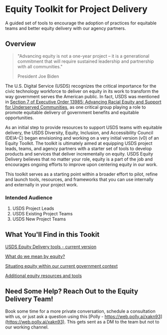 # Equity Toolkit for Project Delivery
A guided set of tools to encourage the adoption of practices for equitable teams and better equity delivery with our agency partners.

## Overview

> "Advancing equity is not a one-year project – it is a generational commitment that will require sustained leadership and partnership with all communities."
>
>  President Joe Biden

The U.S. Digital Service (USDS) recognizes the critical importance for the civic technology workforce to deliver on equity in its work to transform the way government serves the American public. In fact, USDS was mentioned in [Section 7 of Executive Order 13985: Advancing Racial Equity and Support for Underserved Communities](https://www.whitehouse.gov/briefing-room/presidential-actions/2021/01/20/executive-order-advancing-racial-equity-and-support-for-underserved-communities-through-the-federal-government/), as one critical group playing a role to promote equitable delivery of government benefits and equitable opportunities.  

As an initial step to provide resources to support USDS teams with equitable delivery, the USDS Diversity, Equity, Inclusion, and Accessibility Council (DEIA-C) began envisioning and working on a very initial version (v0) of an Equity Toolkit. The toolkit is ultimately aimed at equipping USDS project leads, teams, and agency partners with a starter set of tools to develop products and services that deliver incrementally on equity. USDS Equity Delivery believes that no matter your role, equity is a part of the job and encourages ongoing efforts to improve upon centering equity in our work. 

This toolkit serves as a starting point within a broader effort to pilot, refine and launch tools, resources, and frameworks that you can use internally and externally in your project work.

### Intended Audience
1.	USDS Project Leads
2.	USDS Existing Project Teams
3.	USDS New Project Teams

## What You'll Find in this Tookit
[USDS Equity Delivery tools - current version](.com)

[What do we mean by equity?](defining_equity.md)

[Situating equity within our current government context](situating_equity.md)

[Additional equity resources and tools](.com)

## Need Some Help? Reach Out to the Equity Delivery Team!
Book some time for a more private conversation, schedule a consultation with us, or just ask a question using this [Polly - https://web.polly.ai/xakn93](https://web.polly.ai/xakn93). This gets sent as a DM to the team but not to our working channel.

